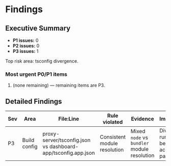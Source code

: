 # Findings

## Executive Summary
- **P1 issues:** 0
- **P2 issues:** 0
- **P3 issues:** 1

Top risk area: tsconfig divergence.

### Most urgent P0/P1 items
1. (none remaining) — remaining items are P3.

## Detailed Findings
| Sev | Area | File:Line | Rule violated | Evidence | Impact/Risk | Suggested Fix | Confidence |
| --- | --- | --- | --- | --- | --- | --- | --- |
| P3 | Build config | proxy-server/tsconfig.json vs dashboard-app/tsconfig.app.json | Consistent module resolution | Mixed `node` vs `bundler` module resolution | Divergent runtime behavior across packages | Align tsconfig `moduleResolution` where feasible | Low |
